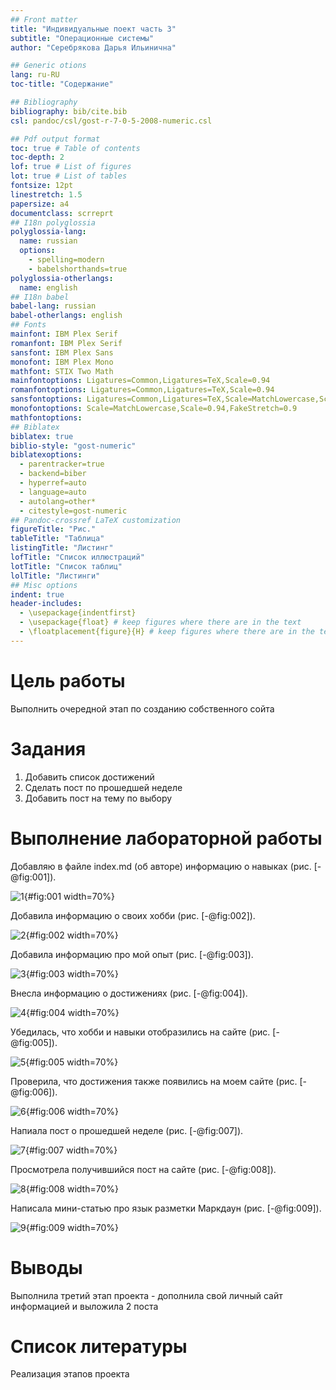 ```yaml
---
## Front matter
title: "Индивидуальные поект часть 3"
subtitle: "Операционные системы"
author: "Серебрякова Дарья Ильинична"

## Generic otions
lang: ru-RU
toc-title: "Содержание"

## Bibliography
bibliography: bib/cite.bib
csl: pandoc/csl/gost-r-7-0-5-2008-numeric.csl

## Pdf output format
toc: true # Table of contents
toc-depth: 2
lof: true # List of figures
lot: true # List of tables
fontsize: 12pt
linestretch: 1.5
papersize: a4
documentclass: scrreprt
## I18n polyglossia
polyglossia-lang:
  name: russian
  options:
	- spelling=modern
	- babelshorthands=true
polyglossia-otherlangs:
  name: english
## I18n babel
babel-lang: russian
babel-otherlangs: english
## Fonts
mainfont: IBM Plex Serif
romanfont: IBM Plex Serif
sansfont: IBM Plex Sans
monofont: IBM Plex Mono
mathfont: STIX Two Math
mainfontoptions: Ligatures=Common,Ligatures=TeX,Scale=0.94
romanfontoptions: Ligatures=Common,Ligatures=TeX,Scale=0.94
sansfontoptions: Ligatures=Common,Ligatures=TeX,Scale=MatchLowercase,Scale=0.94
monofontoptions: Scale=MatchLowercase,Scale=0.94,FakeStretch=0.9
mathfontoptions:
## Biblatex
biblatex: true
biblio-style: "gost-numeric"
biblatexoptions:
  - parentracker=true
  - backend=biber
  - hyperref=auto
  - language=auto
  - autolang=other*
  - citestyle=gost-numeric
## Pandoc-crossref LaTeX customization
figureTitle: "Рис."
tableTitle: "Таблица"
listingTitle: "Листинг"
lofTitle: "Список иллюстраций"
lotTitle: "Список таблиц"
lolTitle: "Листинги"
## Misc options
indent: true
header-includes:
  - \usepackage{indentfirst}
  - \usepackage{float} # keep figures where there are in the text
  - \floatplacement{figure}{H} # keep figures where there are in the text
---
```


# Цель работы

Выполнить очередной этап по созданию собственного сойта

# Задания

1. Добавить список достижений
2. Сделать пост по прошедшей неделе
3. Добавить пост на тему по выбору

# Выполнение лабораторной работы

Добавляю в файле index.md (об авторе) информацию о навыках (рис. [-@fig:001]).

![1](image/1.JPG){#fig:001 width=70%}

Добавила информацию о своих хобби (рис. [-@fig:002]).

![2](image/2.JPG){#fig:002 width=70%}

Добавила информацию про мой опыт (рис. [-@fig:003]).

![3](image/3.JPG){#fig:003 width=70%}

Внесла информацию о достижениях (рис. [-@fig:004]).

![4](image/4.JPG){#fig:004 width=70%}

Убедилась, что хобби и навыки отобразились на сайте (рис. [-@fig:005]).

![5](image/5.JPG){#fig:005 width=70%}

Проверила, что достижения также появились на моем сайте (рис. [-@fig:006]).

![6](image/6.JPG){#fig:006 width=70%}

Напиала пост о прошедшей неделе (рис. [-@fig:007]).

![7](image/7.JPG){#fig:007 width=70%}

Просмотрела получившийся пост на сайте (рис. [-@fig:008]).

![8](image/8.JPG){#fig:008 width=70%}

Написала мини-статью про язык разметки Маркдаун (рис. [-@fig:009]).

![9](image/9.JPG){#fig:009 width=70%}

# Выводы

Выполнила третий этап проекта - дополнила свой личный сайт информацией и выложила 2 поста

# Список литературы

Реализация этапов проекта
